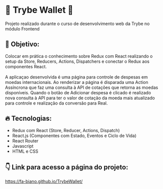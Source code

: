 # :money_with_wings: Trybe Wallet :money_with_wings:
Projeto realizado durante o curso de desenvolvimento web da Trybe no módulo Frontend

## :dizzy: Objetivo:
Colocar em prática o conhecimento sobre Redux com React realizando o setup da Store, Reducers, Actions, Dispatchers e conectar o Redux aos componentes React.
<br><br>
A aplicaçao desenvolvida é uma página para controle de despesas em moedas internacionais.
Ao renderizar a página é disparada uma Action Assíncrona que faz uma consulta à API de cotações que retorna as moedas disponíveis.
Quando o botão de Adicionar despesa é clicado é realizado nova consulta à API para ter o valor de cotação da moeda mais atualizado para controle e realização da conversão para Real.

## :fire: Tecnologias: 
* Redux com React (Store, Reducer, Actions, Dispatch)
* React.js (Componentes com Estado, Eventos e Ciclo de Vida)
* React Router
* Javascript
* HTML e CSS

## :point_down: Link para acesso a página do projeto:
https://fa-biano.github.io/TrybeWallet/
